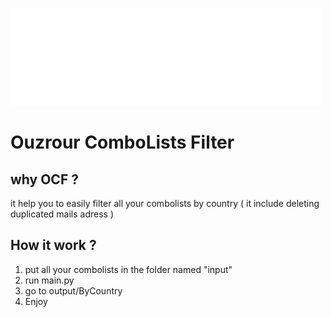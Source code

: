 ![By.Ouzrour](/logo.png)
# Ouzrour ComboLists Filter

## why OCF ? 
it help you to easily filter all your combolists by country ( it include deleting duplicated mails adress ) 
## How it work ?
1. put all your combolists in the folder named "input"
2. run main.py
3. go to output/ByCountry
4. Enjoy